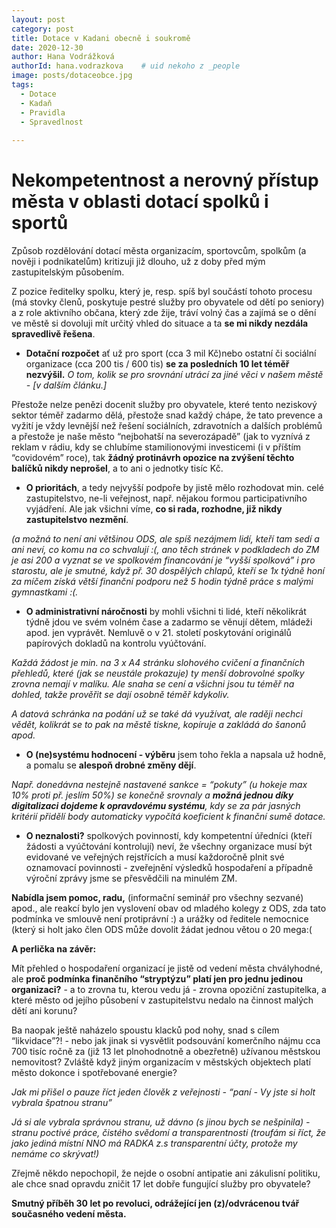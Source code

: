 ```yaml
---
layout: post
category: post
title: Dotace v Kadani obecně i soukromě  
date: 2020-12-30
author: Hana Vodrážková
authorId: hana.vodrazkova    # uid nekoho z _people
image: posts/dotaceobce.jpg
tags:
  - Dotace
  - Kadaň
  - Pravidla
  - Spravedlnost
  
---
```


# Nekompetentnost a nerovný přístup města v oblasti dotací spolků i sportů

Způsob rozdělování dotací města organizacím, sportovcům, spolkům (a nověji i podnikatelům) kritizuji již dlouho, už z doby před mým zastupitelským působením. 

Z pozice ředitelky spolku, který je, resp. spíš byl součástí tohoto procesu (má stovky členů, poskytuje pestré služby pro obyvatele od dětí po seniory) a z role aktivního občana, který zde žije, tráví volný čas a zajímá se o dění ve městě si dovoluji mít určitý vhled do situace a ta **se mi nikdy nezdála spravedlivě řešena**.

- **Dotační rozpočet** ať už pro sport (cca 3 mil Kč)nebo ostatní či sociální organizace (cca 200 tis / 600 tis) **se za posledních 10 let téměř nezvýšil.**
*O tom, kolik se pro srovnání utrácí za jiné věci v našem městě - [v dalším článku.]*

Přestože nelze penězi docenit služby pro obyvatele, které tento neziskový sektor téměř zadarmo dělá, přestože snad každý chápe, že tato prevence a vyžití je vždy levnější než řešení sociálních, zdravotních a dalších problémů a přestože je naše město “nejbohatší na severozápadě” (jak to vyznívá z reklam v rádiu, kdy se chlubíme stamilionovými investicemi (i v příštím “covidovém” roce), tak **žádný protinávrh opozice na zvýšení těchto balíčků nikdy neprošel**, a to ani o jednotky tisíc Kč.

- **O prioritách**, a tedy nejvyšší podpoře by jistě mělo rozhodovat min. celé zastupitelstvo, ne-li veřejnost, např. nějakou formou participativního vyjádření.
Ale jak všichni víme, **co si rada, rozhodne, již nikdy zastupitelstvo nezmění**. 

*(a možná to není ani většinou ODS, ale spíš nezájmem lidí, kteří tam sedí a ani neví, co komu na co schvalují :(, ano těch stránek v podkladech do ZM je asi 200 a vyznat se ve spolkovém financování je “vyšší spolková” i pro starostu, 
ale je smutné, když př. 30 dospělých chlapů, kteří se 1x týdně honí za míčem získá větší finanční podporu než 5 hodin týdně práce s malými gymnastkami :(.*

- **O administrativní náročnosti** by mohli všichni ti lidé, kteří několikrát týdně jdou ve svém volném čase a zadarmo se věnují dětem, mládeži apod. jen vyprávět. Nemluvě o v 21. století poskytování originálů papírových dokladů na kontrolu vyúčtování.

*Každá žádost je min. na 3 x A4 stránku slohového cvičení a finančních přehledů, které (jak se neustále prokazuje) ty menší dobrovolné spolky zrovna nemají v malíku. Ale snaha se cení a všichni jsou tu téměř na dohled, takže prověřit se dají osobně téměř kdykoliv.*

*A datová schránka na podání už se také dá využívat, ale raději nechci vědět, kolikrát se to pak na městě tiskne, kopíruje a zakládá do šanonů apod.*

- **O (ne)systému hodnocení - výběru** jsem toho řekla a napsala už hodně, a pomalu se **alespoň drobné změny dějí**. 

*Např. donedávna nestejně nastavené sankce = “pokuty” (u hokeje max 10% proti př. jeslím 50%) se konečně srovnaly 
a **možná jednou díky digitalizaci dojdeme k opravdovému systému**, kdy se za pár jasných kritérií přidělí body automaticky vypočítá koeficient k finanční sumě dotace.* 

- **O neznalosti?** spolkových povinností, kdy kompetentní úředníci (kteří žádosti a vyúčtování kontrolují) neví, že všechny organizace musí být evidované ve veřejných rejstřících a musí každoročně plnit své oznamovací povinnosti - zveřejnění výsledků hospodaření a případně výroční zprávy jsme se přesvědčili na minulém ZM.

**Nabídla jsem pomoc, radu,** (informační seminář pro všechny sezvané) apod., ale reakcí bylo jen vyslovení obav od mladého kolegy z ODS, zda tato podmínka ve smlouvě není protiprávní :) a urážky od ředitele nemocnice (který si holt jako člen ODS může dovolit žádat jednou větou o 20 mega:( 

**A perlička na závěr:**

Mít přehled o hospodaření organizací je jistě od vedení města chvályhodné, ale **proč podmínka finančního “stryptýzu” platí jen pro jednu jedinou organizaci?** - a to zrovna tu, kterou vedu já - zrovna opoziční zastupitelka, a které město od jejího působení v zastupitelstvu nedalo na činnost malých dětí ani korunu?

Ba naopak ještě naházelo spoustu klacků pod nohy, snad s cílem “likvidace”?! - nebo jak jinak si vysvětlit podsouvání komerčního nájmu cca 700 tisíc ročně za (již 13 let plnohodnotně a obezřetně) užívanou městskou nemovitost? Zvláště když jiným organizacím v městských objektech platí město dokonce i spotřebované energie?

*Jak mi přišel o pauze říct jeden člověk z veřejnosti - “paní - Vy jste si holt vybrala špatnou stranu”*

*Já si ale vybrala správnou stranu, už dávno (s jinou bych se nešpinila) - stranu poctivé práce, čistého svědomí a transparentnosti
(troufám si říct, že jako jediná místní NNO má RADKA z.s transparentní účty, protože my nemáme co skrývat!)*

Zřejmě někdo nepochopil, že nejde o osobní antipatie ani zákulisní politiku, ale chce snad opravdu zničit 17 let dobře fungující služby pro obyvatele?

**Smutný příběh 30 let po revoluci, odrážející jen (z)/odvrácenou tvář současného vedení města.**

